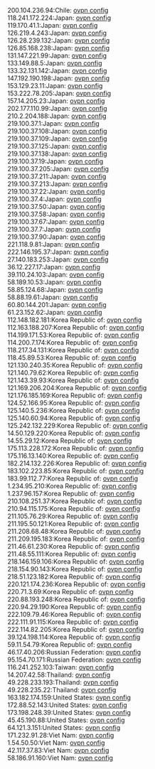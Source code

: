 200.104.236.94:Chile: [ovpn config](vpn/200_104_236_94.ovpn)  
118.241.172.224:Japan: [ovpn config](vpn/118_241_172_224.ovpn)  
119.170.41.1:Japan: [ovpn config](vpn/119_170_41_1.ovpn)  
126.219.4.243:Japan: [ovpn config](vpn/126_219_4_243.ovpn)  
126.28.239.132:Japan: [ovpn config](vpn/126_28_239_132.ovpn)  
126.85.168.238:Japan: [ovpn config](vpn/126_85_168_238.ovpn)  
131.147.221.99:Japan: [ovpn config](vpn/131_147_221_99.ovpn)  
133.149.88.5:Japan: [ovpn config](vpn/133_149_88_5.ovpn)  
133.32.131.142:Japan: [ovpn config](vpn/133_32_131_142.ovpn)  
147.192.190.198:Japan: [ovpn config](vpn/147_192_190_198.ovpn)  
153.129.23.11:Japan: [ovpn config](vpn/153_129_23_11.ovpn)  
153.222.78.205:Japan: [ovpn config](vpn/153_222_78_205.ovpn)  
157.14.205.23:Japan: [ovpn config](vpn/157_14_205_23.ovpn)  
202.177.110.99:Japan: [ovpn config](vpn/202_177_110_99.ovpn)  
210.2.204.188:Japan: [ovpn config](vpn/210_2_204_188.ovpn)  
219.100.37.1:Japan: [ovpn config](vpn/219_100_37_1.ovpn)  
219.100.37.108:Japan: [ovpn config](vpn/219_100_37_108.ovpn)  
219.100.37.109:Japan: [ovpn config](vpn/219_100_37_109.ovpn)  
219.100.37.125:Japan: [ovpn config](vpn/219_100_37_125.ovpn)  
219.100.37.138:Japan: [ovpn config](vpn/219_100_37_138.ovpn)  
219.100.37.19:Japan: [ovpn config](vpn/219_100_37_19.ovpn)  
219.100.37.205:Japan: [ovpn config](vpn/219_100_37_205.ovpn)  
219.100.37.211:Japan: [ovpn config](vpn/219_100_37_211.ovpn)  
219.100.37.213:Japan: [ovpn config](vpn/219_100_37_213.ovpn)  
219.100.37.22:Japan: [ovpn config](vpn/219_100_37_22.ovpn)  
219.100.37.4:Japan: [ovpn config](vpn/219_100_37_4.ovpn)  
219.100.37.50:Japan: [ovpn config](vpn/219_100_37_50.ovpn)  
219.100.37.58:Japan: [ovpn config](vpn/219_100_37_58.ovpn)  
219.100.37.67:Japan: [ovpn config](vpn/219_100_37_67.ovpn)  
219.100.37.7:Japan: [ovpn config](vpn/219_100_37_7.ovpn)  
219.100.37.90:Japan: [ovpn config](vpn/219_100_37_90.ovpn)  
221.118.9.81:Japan: [ovpn config](vpn/221_118_9_81.ovpn)  
222.146.195.37:Japan: [ovpn config](vpn/222_146_195_37.ovpn)  
27.140.183.253:Japan: [ovpn config](vpn/27_140_183_253.ovpn)  
36.12.227.17:Japan: [ovpn config](vpn/36_12_227_17.ovpn)  
39.110.24.103:Japan: [ovpn config](vpn/39_110_24_103.ovpn)  
58.189.10.53:Japan: [ovpn config](vpn/58_189_10_53.ovpn)  
58.85.124.68:Japan: [ovpn config](vpn/58_85_124_68.ovpn)  
58.88.19.61:Japan: [ovpn config](vpn/58_88_19_61.ovpn)  
60.80.144.201:Japan: [ovpn config](vpn/60_80_144_201.ovpn)  
61.23.152.62:Japan: [ovpn config](vpn/61_23_152_62.ovpn)  
112.148.182.181:Korea Republic of: [ovpn config](vpn/112_148_182_181.ovpn)  
112.163.188.207:Korea Republic of: [ovpn config](vpn/112_163_188_207.ovpn)  
114.199.171.53:Korea Republic of: [ovpn config](vpn/114_199_171_53.ovpn)  
114.200.7.174:Korea Republic of: [ovpn config](vpn/114_200_7_174.ovpn)  
118.217.34.131:Korea Republic of: [ovpn config](vpn/118_217_34_131.ovpn)  
118.45.89.53:Korea Republic of: [ovpn config](vpn/118_45_89_53.ovpn)  
121.130.240.35:Korea Republic of: [ovpn config](vpn/121_130_240_35.ovpn)  
121.140.79.62:Korea Republic of: [ovpn config](vpn/121_140_79_62.ovpn)  
121.143.39.93:Korea Republic of: [ovpn config](vpn/121_143_39_93.ovpn)  
121.169.206.204:Korea Republic of: [ovpn config](vpn/121_169_206_204.ovpn)  
121.176.185.169:Korea Republic of: [ovpn config](vpn/121_176_185_169.ovpn)  
124.52.166.95:Korea Republic of: [ovpn config](vpn/124_52_166_95.ovpn)  
125.140.5.236:Korea Republic of: [ovpn config](vpn/125_140_5_236.ovpn)  
125.140.60.94:Korea Republic of: [ovpn config](vpn/125_140_60_94.ovpn)  
125.242.132.229:Korea Republic of: [ovpn config](vpn/125_242_132_229.ovpn)  
14.50.129.220:Korea Republic of: [ovpn config](vpn/14_50_129_220.ovpn)  
14.55.29.12:Korea Republic of: [ovpn config](vpn/14_55_29_12.ovpn)  
175.113.228.172:Korea Republic of: [ovpn config](vpn/175_113_228_172.ovpn)  
175.116.13.140:Korea Republic of: [ovpn config](vpn/175_116_13_140.ovpn)  
182.214.132.226:Korea Republic of: [ovpn config](vpn/182_214_132_226.ovpn)  
183.102.223.85:Korea Republic of: [ovpn config](vpn/183_102_223_85.ovpn)  
183.99.112.77:Korea Republic of: [ovpn config](vpn/183_99_112_77.ovpn)  
1.234.95.210:Korea Republic of: [ovpn config](vpn/1_234_95_210.ovpn)  
1.237.96.157:Korea Republic of: [ovpn config](vpn/1_237_96_157.ovpn)  
210.108.251.37:Korea Republic of: [ovpn config](vpn/210_108_251_37.ovpn)  
210.94.115.175:Korea Republic of: [ovpn config](vpn/210_94_115_175.ovpn)  
211.105.76.29:Korea Republic of: [ovpn config](vpn/211_105_76_29.ovpn)  
211.195.50.121:Korea Republic of: [ovpn config](vpn/211_195_50_121.ovpn)  
211.208.68.48:Korea Republic of: [ovpn config](vpn/211_208_68_48.ovpn)  
211.209.195.183:Korea Republic of: [ovpn config](vpn/211_209_195_183.ovpn)  
211.46.61.230:Korea Republic of: [ovpn config](vpn/211_46_61_230.ovpn)  
211.48.55.111:Korea Republic of: [ovpn config](vpn/211_48_55_111.ovpn)  
218.146.159.106:Korea Republic of: [ovpn config](vpn/218_146_159_106.ovpn)  
218.154.90.143:Korea Republic of: [ovpn config](vpn/218_154_90_143.ovpn)  
218.51.123.182:Korea Republic of: [ovpn config](vpn/218_51_123_182.ovpn)  
220.121.174.236:Korea Republic of: [ovpn config](vpn/220_121_174_236.ovpn)  
220.71.3.69:Korea Republic of: [ovpn config](vpn/220_71_3_69.ovpn)  
220.88.193.248:Korea Republic of: [ovpn config](vpn/220_88_193_248.ovpn)  
220.94.29.190:Korea Republic of: [ovpn config](vpn/220_94_29_190.ovpn)  
222.109.79.46:Korea Republic of: [ovpn config](vpn/222_109_79_46.ovpn)  
222.111.91.115:Korea Republic of: [ovpn config](vpn/222_111_91_115.ovpn)  
222.114.82.205:Korea Republic of: [ovpn config](vpn/222_114_82_205.ovpn)  
39.124.198.114:Korea Republic of: [ovpn config](vpn/39_124_198_114.ovpn)  
59.11.54.79:Korea Republic of: [ovpn config](vpn/59_11_54_79.ovpn)  
46.17.40.206:Russian Federation: [ovpn config](vpn/46_17_40_206.ovpn)  
95.154.70.171:Russian Federation: [ovpn config](vpn/95_154_70_171.ovpn)  
116.241.252.103:Taiwan: [ovpn config](vpn/116_241_252_103.ovpn)  
14.207.42.58:Thailand: [ovpn config](vpn/14_207_42_58.ovpn)  
49.228.233.193:Thailand: [ovpn config](vpn/49_228_233_193.ovpn)  
49.228.235.22:Thailand: [ovpn config](vpn/49_228_235_22.ovpn)  
163.182.174.159:United States: [ovpn config](vpn/163_182_174_159.ovpn)  
172.88.52.143:United States: [ovpn config](vpn/172_88_52_143.ovpn)  
173.198.248.39:United States: [ovpn config](vpn/173_198_248_39.ovpn)  
45.45.190.88:United States: [ovpn config](vpn/45_45_190_88.ovpn)  
64.121.3.151:United States: [ovpn config](vpn/64_121_3_151.ovpn)  
171.232.91.28:Viet Nam: [ovpn config](vpn/171_232_91_28.ovpn)  
1.54.50.50:Viet Nam: [ovpn config](vpn/1_54_50_50.ovpn)  
42.117.37.83:Viet Nam: [ovpn config](vpn/42_117_37_83.ovpn)  
58.186.91.160:Viet Nam: [ovpn config](vpn/58_186_91_160.ovpn)  
